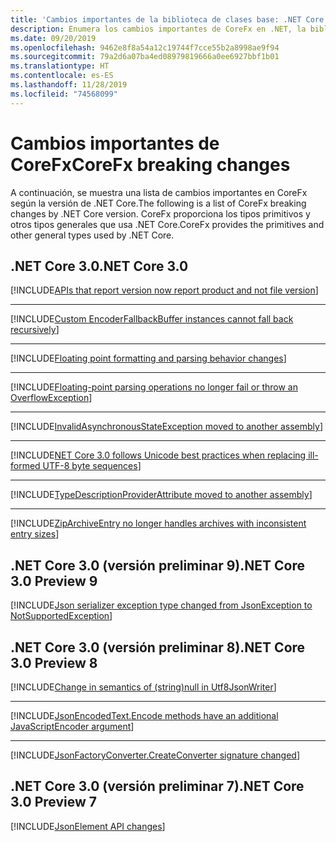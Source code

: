 ```yaml
---
title: 'Cambios importantes de la biblioteca de clases base: .NET Core'
description: Enumera los cambios importantes de CoreFx en .NET, la biblioteca de clases base.
ms.date: 09/20/2019
ms.openlocfilehash: 9462e8f8a54a12c19744f7cce55b2a8998ae9f94
ms.sourcegitcommit: 79a2d6a07ba4ed08979819666a0ee6927bbf1b01
ms.translationtype: HT
ms.contentlocale: es-ES
ms.lasthandoff: 11/28/2019
ms.locfileid: "74568099"
---
```

# <a name="corefx-breaking-changes"></a><span data-ttu-id="ad37a-103">Cambios importantes de CoreFx</span><span class="sxs-lookup"><span data-stu-id="ad37a-103">CoreFx breaking changes</span></span>

<span data-ttu-id="ad37a-104">A continuación, se muestra una lista de cambios importantes en CoreFx según la versión de .NET Core.</span><span class="sxs-lookup"><span data-stu-id="ad37a-104">The following is a list of CoreFx breaking changes by .NET Core version.</span></span> <span data-ttu-id="ad37a-105">CoreFx proporciona los tipos primitivos y otros tipos generales que usa .NET Core.</span><span class="sxs-lookup"><span data-stu-id="ad37a-105">CoreFx provides the primitives and other general types used by .NET Core.</span></span>

## <a name="net-core-30"></a><span data-ttu-id="ad37a-106">.NET Core 3.0</span><span class="sxs-lookup"><span data-stu-id="ad37a-106">.NET Core 3.0</span></span>

[!INCLUDE[APIs that report version now report product and not file version](~/includes/core-changes/corefx/3.0/version-information-changes.md)]

***

[!INCLUDE[Custom EncoderFallbackBuffer instances cannot fall back recursively](~/includes/core-changes/corefx/3.0/custom-encoderfallbackbuffer-cannot-be-recursive.md)]

***

[!INCLUDE[Floating point formatting and parsing behavior changes](~/includes/core-changes/corefx/3.0/floating-point-changes.md)]

***

[!INCLUDE[Floating-point parsing operations no longer fail or throw an OverflowException](~/includes/core-changes/corefx/3.0/floating-point-parsing-does-not-overflow.md)]

***

[!INCLUDE[InvalidAsynchronousStateException moved to another assembly](~/includes/core-changes/corefx/3.0/move-invalidasynchronousstateexception.md)]

***

[!INCLUDE[NET Core 3.0 follows Unicode best practices when replacing ill-formed UTF-8 byte sequences](~/includes/core-changes/corefx/3.0/net-core-3-0-follows-unicode-utf8-best-practices.md)]

***

[!INCLUDE[TypeDescriptionProviderAttribute moved to another assembly](~/includes/core-changes/corefx/3.0/move-typedescriptionproviderattribute.md)]

***

[!INCLUDE[ZipArchiveEntry no longer handles archives with inconsistent entry sizes](~/includes/core-changes/corefx/3.0/ziparchiveentry-and-inconsistent-entry-sizes.md)]

## <a name="net-core-30-preview-9"></a><span data-ttu-id="ad37a-107">.NET Core 3.0 (versión preliminar 9)</span><span class="sxs-lookup"><span data-stu-id="ad37a-107">.NET Core 3.0 Preview 9</span></span>

[!INCLUDE[Json serializer exception type changed from JsonException to NotSupportedException](~/includes/core-changes/corefx/3.0/serializer-throws-notsupportedexception.md)]

## <a name="net-core-30-preview-8"></a><span data-ttu-id="ad37a-108">.NET Core 3.0 (versión preliminar 8)</span><span class="sxs-lookup"><span data-stu-id="ad37a-108">.NET Core 3.0 Preview 8</span></span>

[!INCLUDE[Change in semantics of (string)null in Utf8JsonWriter](~/includes/core-changes/corefx/3.0/change-in-null-in-utf8jsonwriter.md)]

***

[!INCLUDE[JsonEncodedText.Encode methods have an additional JavaScriptEncoder argument](~/includes/core-changes/corefx/3.0/jsonencodedtext-encode-has-additional-argument.md)]

***

[!INCLUDE[JsonFactoryConverter.CreateConverter signature changed](~/includes/core-changes/corefx/3.0/jsonfactoryconverter-createconverter.md)]

## <a name="net-core-30-preview-7"></a><span data-ttu-id="ad37a-109">.NET Core 3.0 (versión preliminar 7)</span><span class="sxs-lookup"><span data-stu-id="ad37a-109">.NET Core 3.0 Preview 7</span></span>

[!INCLUDE[JsonElement API changes](~/includes/core-changes/corefx/3.0/jsonelement-api-changes.md)]
